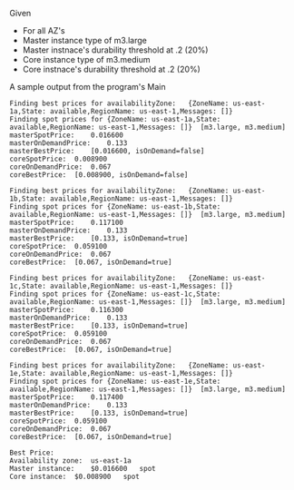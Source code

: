 Given
- For all AZ's
- Master instance type of m3.large
- Master instnace's durability threshold at .2 (20%)
- Core instance type of m3.medium
- Core instnace's durability threshold at .2 (20%)

A sample output from the program's Main
	
	Finding best prices for availabilityZone:	{ZoneName: us-east-1a,State: available,RegionName: us-east-1,Messages: []}
	Finding spot prices for	{ZoneName: us-east-1a,State: available,RegionName: us-east-1,Messages: []}	[m3.large, m3.medium]
	masterSpotPrice:	0.016600
	masterOnDemandPrice:	0.133
	masterBestPrice:	[0.016600, isOnDemand=false]
	coreSpotPrice:	0.008900
	coreOnDemandPrice:	0.067
	coreBestPrice:	[0.008900, isOnDemand=false]
	
	Finding best prices for availabilityZone:	{ZoneName: us-east-1b,State: available,RegionName: us-east-1,Messages: []}
	Finding spot prices for	{ZoneName: us-east-1b,State: available,RegionName: us-east-1,Messages: []}	[m3.large, m3.medium]
	masterSpotPrice:	0.117100
	masterOnDemandPrice:	0.133
	masterBestPrice:	[0.133, isOnDemand=true]
	coreSpotPrice:	0.059100
	coreOnDemandPrice:	0.067
	coreBestPrice:	[0.067, isOnDemand=true]
	
	Finding best prices for availabilityZone:	{ZoneName: us-east-1c,State: available,RegionName: us-east-1,Messages: []}
	Finding spot prices for	{ZoneName: us-east-1c,State: available,RegionName: us-east-1,Messages: []}	[m3.large, m3.medium]
	masterSpotPrice:	0.116300
	masterOnDemandPrice:	0.133
	masterBestPrice:	[0.133, isOnDemand=true]
	coreSpotPrice:	0.059100
	coreOnDemandPrice:	0.067
	coreBestPrice:	[0.067, isOnDemand=true]
	
	Finding best prices for availabilityZone:	{ZoneName: us-east-1e,State: available,RegionName: us-east-1,Messages: []}
	Finding spot prices for	{ZoneName: us-east-1e,State: available,RegionName: us-east-1,Messages: []}	[m3.large, m3.medium]
	masterSpotPrice:	0.117400
	masterOnDemandPrice:	0.133
	masterBestPrice:	[0.133, isOnDemand=true]
	coreSpotPrice:	0.059100
	coreOnDemandPrice:	0.067
	coreBestPrice:	[0.067, isOnDemand=true]
	
	Best Price:
	Availability zone:	us-east-1a
	Master instance:	$0.016600	spot
	Core instance:	$0.008900	spot
